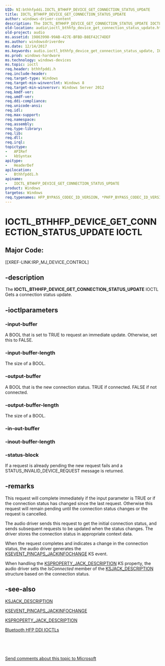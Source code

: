 ```yaml
---
UID: NI:bthhfpddi.IOCTL_BTHHFP_DEVICE_GET_CONNECTION_STATUS_UPDATE
title: IOCTL_BTHHFP_DEVICE_GET_CONNECTION_STATUS_UPDATE
author: windows-driver-content
description: The IOCTL_BTHHFP_DEVICE_GET_CONNECTION_STATUS_UPDATE IOCTL Gets a connection status update.
old-location: audio\ioctl_bthhfp_device_get_connection_status_update.htm
old-project: audio
ms.assetid: 19863998-99AB-427E-BFBD-B8EF42C74DEF
ms.author: windowsdriverdev
ms.date: 12/14/2017
ms.keywords: audio.ioctl_bthhfp_device_get_connection_status_update, IOCTL_BTHHFP_DEVICE_GET_CONNECTION_STATUS_UPDATE control code [Audio Devices], IOCTL_BTHHFP_DEVICE_GET_CONNECTION_STATUS_UPDATE, bthhfpddi/IOCTL_BTHHFP_DEVICE_GET_CONNECTION_STATUS_UPDATE
ms.prod: windows-hardware
ms.technology: windows-devices
ms.topic: ioctl
req.header: bthhfpddi.h
req.include-header: 
req.target-type: Windows
req.target-min-winverclnt: Windows 8
req.target-min-winversvr: Windows Server 2012
req.kmdf-ver: 
req.umdf-ver: 
req.ddi-compliance: 
req.unicode-ansi: 
req.idl: 
req.max-support: 
req.namespace: 
req.assembly: 
req.type-library: 
req.lib: 
req.dll: 
req.irql: 
topictype:
-	APIRef
-	kbSyntax
apitype:
-	HeaderDef
apilocation:
-	Bthhfpddi.h
apiname:
-	IOCTL_BTHHFP_DEVICE_GET_CONNECTION_STATUS_UPDATE
product: Windows
targetos: Windows
req.typenames: HFP_BYPASS_CODEC_ID_VERSION, *PHFP_BYPASS_CODEC_ID_VERSION
---
```


# IOCTL_BTHHFP_DEVICE_GET_CONNECTION_STATUS_UPDATE IOCTL


##  Major Code: 


[[XREF-LINK:IRP_MJ_DEVICE_CONTROL]

## -description


The <b>IOCTL_BTHHFP_DEVICE_GET_CONNECTION_STATUS_UPDATE</b> 
   IOCTL Gets a connection status update.


## -ioctlparameters




### -input-buffer

A BOOL that is set to TRUE to request an immediate update. Otherwise, set this to FALSE.


### -input-buffer-length

The size of a BOOL.


### -output-buffer

A BOOL that is the new connection status. TRUE if connected. FALSE if not connected.


### -output-buffer-length

The size of a BOOL.


### -in-out-buffer


<text></text>



### -inout-buffer-length


<text></text>



### -status-block

If a request is already pending the new request fails and a STATUS_INVALID_DEVICE_REQUEST message is returned.


## -remarks


This request will complete immediately if the input parameter is TRUE or if the connection status has changed since the last request. Otherwise this request will remain pending until the connection status changes or the request is cancelled.

The audio driver sends this request to get the initial connection status, and sends subsequent requests to be updated when the status changes. The driver stores the connection status in appropriate context data.

When the request completes and indicates a change in the connection status, the audio driver generates the <a href="https://msdn.microsoft.com/library/windows/hardware/ff537134">KSEVENT_PINCAPS_JACKINFOCHANGE</a> KS event.

When handling the <a href="https://msdn.microsoft.com/library/windows/hardware/ff537364">KSPROPERTY_JACK_DESCRIPTION</a> KS property, the audio driver sets the <i>IsConnected</i> member of the <a href="https://msdn.microsoft.com/library/windows/hardware/ff537136">KSJACK_DESCRIPTION</a> structure based on the connection status.



## -see-also

<a href="https://msdn.microsoft.com/library/windows/hardware/ff537136">KSJACK_DESCRIPTION</a>

<a href="https://msdn.microsoft.com/library/windows/hardware/ff537134">KSEVENT_PINCAPS_JACKINFOCHANGE</a>

<a href="https://msdn.microsoft.com/library/windows/hardware/ff537364">KSPROPERTY_JACK_DESCRIPTION</a>

<a href="https://msdn.microsoft.com/library/windows/hardware/dn302027">Bluetooth HFP DDI IOCTLs</a>

 

 

<a href="mailto:wsddocfb@microsoft.com?subject=Documentation%20feedback [audio\audio]:%20IOCTL_BTHHFP_DEVICE_GET_CONNECTION_STATUS_UPDATE control code%20 RELEASE:%20(12/14/2017)&amp;body=%0A%0APRIVACY STATEMENT%0A%0AWe use your feedback to improve the documentation. We don't use your email address for any other purpose, and we'll remove your email address from our system after the issue that you're reporting is fixed. While we're working to fix this issue, we might send you an email message to ask for more info. Later, we might also send you an email message to let you know that we've addressed your feedback.%0A%0AFor more info about Microsoft's privacy policy, see http://privacy.microsoft.com/en-us/default.aspx." title="Send comments about this topic to Microsoft">Send comments about this topic to Microsoft</a>

